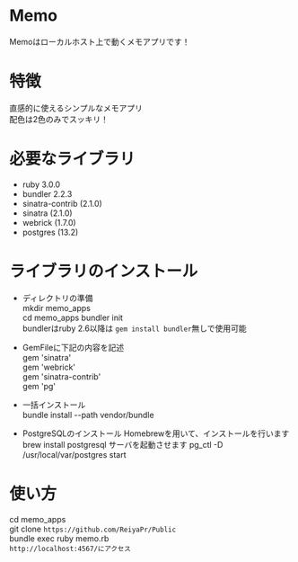 
# Memo
Memoはローカルホスト上で動くメモアプリです！ 

# 特徴
直感的に使えるシンプルなメモアプリ  
配色は2色のみでスッキリ！

# 必要なライブラリ
* ruby 3.0.0
* bundler 2.2.3 
* sinatra-contrib (2.1.0)
* sinatra (2.1.0)
* webrick (1.7.0)
* postgres (13.2)
 
# ライブラリのインストール
- ディレクトリの準備  
mkdir memo_apps  
cd memo_apps
bundler init  
bundlerはruby 2.6以降は `gem install bundler`無しで使用可能  

- GemFileに下記の内容を記述  
gem 'sinatra'  
gem 'webrick'  
gem 'sinatra-contrib'  
gem 'pg'

- 一括インストール  
bundle install --path vendor/bundle 

- PostgreSQLのインストール
Homebrewを用いて、インストールを行います 
brew install postgresql 
サーバを起動させます 
pg_ctl -D /usr/local/var/postgres start 

# 使い方
cd memo_apps  
git clone `https://github.com/ReiyaPr/Public`  
bundle exec ruby memo.rb  
`http://localhost:4567/にアクセス`  
```

